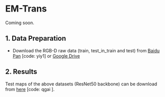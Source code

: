 # EM-Trans
Coming soon.
## 1. Data Preparation

 - Download the RGB-D raw data (train, test_in_train and test) from [Baidu Pan](https://pan.baidu.com/s/1SxBjlTF4Tb74WjuDsRmM3w) [code: yiy1] or [Google Drive](https://drive.google.com/drive/folders/1gIMun9bM5JDrs98sLjXt7XoFCdvy1DXF?usp=sharing) 

## 2. Results

Test maps of the above datasets (ResNet50 backbone) can be download from [here](https://pan.baidu.com/s/1O-AhThLWEDVgQiPhX3QVYw) [code: qgai ].
